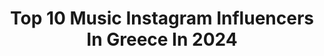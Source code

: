 ---
title: Top 10 Music Instagram Influencers In Greece In 2024
description: >-
  Find top music Instagram influencers in Greece in 2024. Most popular hashtags: #crete #greekislands #sun.
platform: Instagram
hits: 199
text_top: Discover the top-rated Instagram profiles on inBeat.
text_bottom: Our platform aggregates 199 Instagram influencers like this in Greece for you to connect with.
profiles:
  - username: "maraveyas"
    fullname: >-
      Maraveyas
    bio: >-
      Composing & performing music/Love taking pictures/Love making docs & movies/Love life! My links 👇
    location: "Greece"
    followers: 184880
    engagement: 430
    commentsToLikes: 0.007642
    id: ckaozv8l8njwd0i78xxz44alb
    verified: true
    hashtags: "#summertour2023, #summertour2021, #anafi, #comingsoon"
  - username: "evangelia_tsiorlida"
    fullname: >-
      Εvangelia Tsiorlida
    bio: >-
      • Journalist • Tv presenter • • Radio Producer on Music 89,2 • • Everyday at 13:00- 16:00 • • @omnibusmusic_ofc • Represented by @saltypr_agency
    location: "Greece"
    followers: 54236
    engagement: 424
    commentsToLikes: 0.015037
    id: ck5c5fpy33e330i119hjt6o2u
    verified: false
    hashtags: "#sealovers, #sun, #mood, #blessed"
  - username: "chris_idh"
    fullname: >-
      CHRIS IDH
    bio: >-
      📻 Music89,2 Every Sunday 20:00-21:00 Link in Bio ⬇️
    location: "Greece"
    followers: 21989
    engagement: 887
    commentsToLikes: 0.040651
    id: ck6ti75pw05zt0j71tpp42aik
    verified: false
    hashtags: "#mykonos, #scorpiosmykonos, #goodvibesonly, #jeddah"
  - username: "voulgaraki_el"
    fullname: >-
      Εleni Voulgaraki ☆
    bio: >-
      Monday- Friday 📻 @music89.2 • 🦝 | 07:00- 10:00 @ant1tv @toprwino_ant1 Journalist | Digi Girl | 💫
    location: "Greece"
    followers: 139165
    engagement: 589
    commentsToLikes: 0.010747
    id: ck5pveveyhjhl0i11fxl6hdd5
    verified: false
    hashtags: "#feelslikeugg, #ad, #dysonairstrait, #sunscreenvelvetspf50"
  - username: "dpg7000"
    fullname: >-
      dimitris giannakopoulos
    bio: >-
      Been everywhere..done everything..doing them all a second time..with knowledge this round !👨🏻‍⚖️ #catpeople😻 #alwaystrustthelight☀️ #musicforlife🎶
    location: "Greece"
    followers: 542346
    engagement: 972
    commentsToLikes: 0.010439
    id: ck0w3x6hmvqss0i19h056bnlr
    verified: true
    hashtags: "#thebestisyettocome, #onedoorclosesanotheropens, #catpeople, #thetimeisnow"
  - username: "gianaman"
    fullname: >-
      Giannis Amanatidis
    bio: >-
      📍Currently in Malmö 🇬🇷🎲 #TeamGreece 🎸 Working in music - Public Relations Manager @minosemi_official / @universalmusicgroup
    location: "Greece"
    followers: 14467
    engagement: 497
    commentsToLikes: 0.019949
    id: ck6tkyukz5o550j71blg6pw9e
    verified: false
    hashtags: "#bdayboy, #happy29, #thanku, #nofilter"
  - username: "apuflorentin"
    fullname: >-
      Apu Florentin 🧿
    bio: >-
      📍Mia - NYC 🇵🇾 Paraguay ✨𝘍𝘦𝘦𝘥 𝘵𝘩𝘦 𝘴𝘰𝘶𝘭. 𝘚𝘵𝘢𝘳𝘷𝘦 𝘵𝘩𝘦 𝘦𝘨𝘰.✨ Lawyer | PR l Marketing Yogui | Fitness l Health l Wellness Music lover l Wanderlust
    location: "Greece"
    followers: 31097
    engagement: 388
    commentsToLikes: 0.077593
    id: ckap4ha1i7de70i789mi03vmn
    verified: false
    hashtags: "#photoshoot, #greece, #buttonschallenge, #pussycatdolls"
  - username: "toufarovapavla"
    fullname: >-
      Pavla Toufarová
    bio: >-
      💙 #myboys 🏒👶 Jakub & Jan 👶 🏒 Love my #family #work Enjoying #life #travelling #food #fashion #music #movies Brand Manager @medicomclinic
    location: "Greece"
    followers: 40271
    engagement: 390
    commentsToLikes: 0.008993
    id: ck6u5zqy5cpee0j71zueffdj1
    verified: false
    hashtags: "#myboys, #vacayvibes, #abudhabi, #beachlife"
  - username: "fanis_labropoulos"
    fullname: >-
      Fanis Labropoulos
    bio: >-
      🎙Καθημερινά 7-10 at @music89.2 🌴⬇️Νέο Video ⬇️🌴
    location: "Greece"
    followers: 622065
    engagement: 343
    commentsToLikes: 0.009104
    id: ck15red127ije0i19crxc33u3
    verified: false
    hashtags: "#bignisfa, #takounavia, #kounavizion, #zozefinis"
  - username: "fotisvallatos"
    fullname: >-
      Fotis Vallatos
    bio: >-
      World Traveler / Taste Hunter/ Co-owner @pharaohathens / Travel + Food Editor (Blue Magazine, @aegeanairlines) / Music Director @saristrafestival
    location: "Greece"
    followers: 31349
    engagement: 299
    commentsToLikes: 0.014273
    id: ckap75xtpirhy0i78d341o95y
    verified: false
    hashtags: "#talisker, #ad, #madebythesea, #pleasedonotforwardtominors"
---